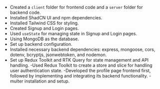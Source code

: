 - Created a `client` folder for frontend code and a `server` folder for backend code.
- Installed ShadCN UI and npm dependencies.
- Installed Tailwind CSS for styling.
- Created Signup and Login pages.
- Used `useState` for managing state in Signup and Login pages.  
- Using MongoDB as the database.
- Set up backend configuration.
- Installed necessary backend dependencies: express, mongoose, cors, dotenv, bcryptjs, jsonwebtoken, and nodemon.
- Set up Redux Toolkit and RTK Query for state management and API handling.
-Used Redux Toolkit to create a store and slice for handling user authentication state.
-Developed the profile page frontend first, followed by implementing and integrating its backend functionality.
-multer installation and setup.